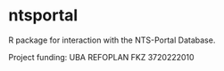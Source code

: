 # ntsportal

R package for interaction with the NTS-Portal Database.

Project funding: UBA REFOPLAN FKZ 3720222010
